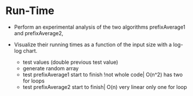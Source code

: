 # Run-Time
* Perform an experimental analysis of the two algorithms prefixAverage1 and prefixAverage2,
* Visualize their running times as a function of the input size with a log-log chart. 
   
   - test values (double previous test value)
   - generate random array
   - test prefixAverage1 start to finish !not whole code|  O(n^2) has two for loops 
   - test prefixAverage2 start to finish|  O(n) very linear only one for loop
